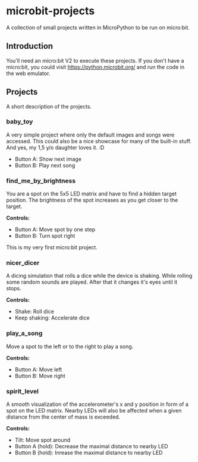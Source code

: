 # microbit-projects
A collection of small projects written in MicroPython to be run on micro:bit.

## Introduction
You'll need an micro:bit V2 to execute these projects. If you don't have a micro:bit, you could
visit https://python.microbit.org/ and run the code in the web emulator.

## Projects
A short description of the projects.

### baby_toy
A very simple project where only the default images and songs were accessed. This could also be a nice showcase for many of the built-in stuff. And yes, my 1,5 y/o daughter loves it. :D

- Button A: Show next image
- Button B: Play next song

### find_me_by_brightness
You are a spot on the 5x5 LED matrix and have to find a hidden target position. The brightness of the spot increases as you get closer to the target.

**Controls:**
- Button A: Move spot by one step
- Button B: Turn spot right

This is my very first micro:bit project.

### nicer_dicer
A dicing simulation that rolls a dice while the device is shaking. While rolling some random sounds are played. After that it changes it's eyes until it stops.

**Controls:**
- Shake: Roll dice
- Keep shaking: Accelerate dice

### play_a_song
Move a spot to the left or to the right to play a song.

**Controls:**
- Button A: Move left
- Button B: Move right

### spirit_level
A smooth visualization of the accelerometer's x and y position in form of a spot on the LED matrix. Nearby LEDs will also be affected when a given distance from the center of mass is exceeded.

**Controls:**
- Tilt: Move spot around
- Button A (hold): Decrease the maximal distance to nearby LED
- Button B (hold): Inrease the maximal distance to nearby LED
